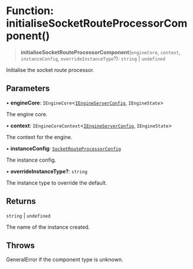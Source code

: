 # Function: initialiseSocketRouteProcessorComponent()

> **initialiseSocketRouteProcessorComponent**(`engineCore`, `context`, `instanceConfig`, `overrideInstanceType`?): `string` \| `undefined`

Initialise the socket route processor.

## Parameters

• **engineCore**: `IEngineCore`\<[`IEngineServerConfig`](../interfaces/IEngineServerConfig.md), `IEngineState`\>

The engine core.

• **context**: `IEngineCoreContext`\<[`IEngineServerConfig`](../interfaces/IEngineServerConfig.md), `IEngineState`\>

The context for the engine.

• **instanceConfig**: [`SocketRouteProcessorConfig`](../type-aliases/SocketRouteProcessorConfig.md)

The instance config.

• **overrideInstanceType?**: `string`

The instance type to override the default.

## Returns

`string` \| `undefined`

The name of the instance created.

## Throws

GeneralError if the component type is unknown.

